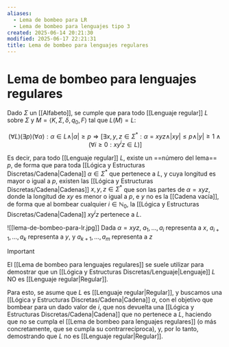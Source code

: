 ```yaml
---
aliases:
  - Lema de bombeo para LR
  - Lema de bombeo para lenguajes tipo 3
created: 2025-06-14 20:21:30
modified: 2025-06-17 22:21:31
title: Lema de bombeo para lenguajes regulares
---
```


# Lema de bombeo para lenguajes regulares

Dado $\Sigma$ un [[Alfabeto]], se cumple que para todo [[Lenguaje regular]] $L$ sobre $\Sigma$ y $M = \left< K, \Sigma, \delta, q_0, F \right>$ tal que $L \left( M \right) = L$:

$$
\left( \forall L \right) \left( \exists p \right) \left( \forall \alpha \right): \alpha \in L \land \vert \alpha \vert \geq p \Rightarrow \left[ \exists x, y, z \in \Sigma^*: \alpha = xyz \land \vert xy \vert \leq p \land \vert y \vert \geq 1 \land \left( \forall i \geq 0: x y^i z \in L \right) \right]
$$

Es decir, para todo [[Lenguaje regular]] $L$, existe un ==número del lema== $p$, de forma que para toda [[Lógica y Estructuras Discretas/Cadena|Cadena]] $\alpha \in \Sigma^*$ que pertenece a $L$, y cuya longitud es mayor o igual a $p$, existen las [[Lógica y Estructuras Discretas/Cadena|Cadenas]] $x, y, z \in \Sigma^*$ que son las partes de $\alpha = xyz$, donde la longitud de $xy$ es menor o igual a $p$, e $y$ no es la [[Cadena vacía]], de forma que al bombear cualquier $i \in \mathbb{N}_0$, la [[Lógica y Estructuras Discretas/Cadena|Cadena]] $x y^i z$ pertenece a $L$.

![[lema-de-bombeo-para-lr.jpg]] Dada $\alpha = xyz$, $a_1, \dots, a_i$ representa a $x$, $a_{i + 1}, \dots, a_k$ representa a $y$, y $a_{k + 1}, \dots, a_m$ representa a $z$

> [!important]
> El [[Lema de bombeo para lenguajes regulares]] se suele utilizar para demostrar que un [[Lógica y Estructuras Discretas/Lenguaje|Lenguaje]] $L$ NO es [[Lenguaje regular|Regular]].
> 
> Para esto, se asume que $L$ es [[Lenguaje regular|Regular]], y buscamos una [[Lógica y Estructuras Discretas/Cadena|Cadena]] $\alpha$, con el objetivo que bombear para un dado valor de $i$, que nos devuelta una [[Lógica y Estructuras Discretas/Cadena|Cadena]] que no pertenece a $L$, haciendo que no se cumpla el [[Lema de bombeo para lenguajes regulares]] (o más concretamente, que se cumpla su contrarrecíproca), y, por lo tanto, demostrando que $L$ no es [[Lenguaje regular|Regular]].
